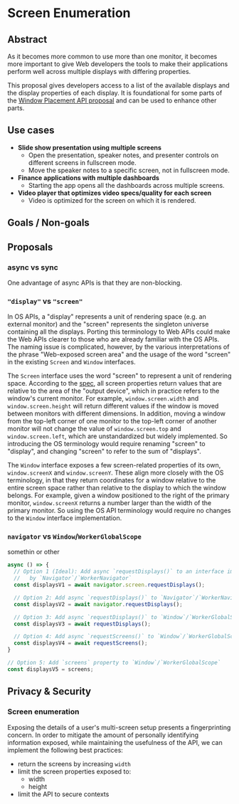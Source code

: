 # Screen Enumeration

## Abstract

As it becomes more common to use more than one monitor, it becomes more important to give Web developers the tools to make their applications perform well across multiple displays with differing properties.

This proposal gives developers access to a list of the available displays and the display properties of each display. It is foundational for some parts of the [Window Placement API proposal](https://github.com/spark008/window-placement) and can be used to enhance other parts.

## Use cases

* **Slide show presentation using multiple screens**
  * Open the presentation, speaker notes, and presenter controls on different screens in fullscreen mode.
  * Move the speaker notes to a specific screen, not in fullscreen mode.
* **Finance applications with multiple dashboards**
  * Starting the app opens all the dashboards across multiple screens.
* **Video player that optimizes video specs/quality for each screen**
  * Video is optimized for the screen on which it is rendered.

## Goals / Non-goals

## Proposals

### **async** vs sync
One advantage of async APIs is that they are non-blocking.

### **`"display"`** vs `"screen"`
In OS APIs, a "display" represents a unit of rendering space (e.g. an external monitor) and the "screen" represents the singleton universe containing all the displays. Porting this terminology to Web APIs could make the Web APIs clearer to those who are already familiar with the OS APIs. The naming issue is complicated, however, by the various interpretations of the phrase "Web-exposed screen area" and the usage of the word "screen" in the existing `Screen` and `Window` interfaces.

The `Screen` interface uses the word "screen" to represent a unit of rendering space. According to the [spec](https://drafts.csswg.org/cssom-view/#web-exposed-screen-information), all screen properties return values that are relative to the area of the "output device", which in practice refers to the window's current monitor. For example, `window.screen.width` and `window.screen.height` will return different values if the window is moved between monitors with different dimensions. In addition, moving a window from the top-left corner of one monitor to the top-left corner of another monitor will not change the value of `window.screen.top` and `window.screen.left`, which are unstandardized but widely implemented. So introducing the OS terminology would require renaming "screen" to "display", and changing "screen" to refer to the sum of "displays".

The `Window` interface exposes a few screen-related properties of its own, `window.screenX` and `window.screenY`. These align more closely with the OS terminology, in that they return coordinates for a window relative to the entire screen space rather than relative to the display to which the window belongs. For example, given a window positioned to the right of the primary monitor, `window.screenX` returns a number larger than the width of the primary monitor. So using the OS API terminology would require no changes to the `Window` interface implementation.

### **`navigator`** vs `Window`/`WorkerGlobalScope`
somethin or other

```js
async () => {
  // Option 1 (Ideal): Add async `requestDisplays()` to an interface implemented
  //   by `Navigator`/`WorkerNavigator`
  const displaysV1 = await navigator.screen.requestDisplays();

  // Option 2: Add async `requestDisplays()` to `Navigator`/`WorkerNavigator`
  const displaysV2 = await navigator.requestDisplays();

  // Option 3: Add async `requestDisplays()` to `Window`/`WorkerGlobalScope`
  const displaysV3 = await requestDisplays();

  // Option 4: Add async `requestScreens()` to `Window`/`WorkerGlobalScope`
  const displaysV4 = await requestScreens();
}

// Option 5: Add `screens` property to `Window`/`WorkerGlobalScope`
const displaysV5 = screens;
```

## Privacy & Security

### Screen enumeration

Exposing the details of a user's multi-screen setup presents a fingerprinting concern.
In order to mitigate the amount of personally identifying information exposed, while maintaining the usefulness of the API, we can implement the following best practices:
* return the screens by increasing `width`
* limit the screen properties exposed to:
  * width
  * height
* limit the API to secure contexts
